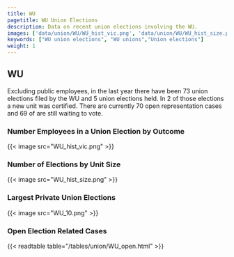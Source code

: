 ```yaml
---
title: WU
pagetitle: WU Union Elections
description: Data on recent union elections involving the WU.
images: ['data/union/WU/WU_hist_vic.png', 'data/union/WU/WU_hist_size.png', 'data/union/WU/WU_10.png']
keywords: ["WU union elections", "WU unions","Union elections"]
weight: 1
---
```

##  WU

Excluding public employees, in the last year there have been 73 union elections filed by the WU and 5 union elections held. In 2 of those elections a new unit was certified. There are currently 70 open representation cases and 69 of are still waiting to vote.

### Number Employees in a Union Election by Outcome
{{< image src="WU_hist_vic.png" >}}

### Number of Elections by Unit Size
{{< image src="WU_hist_size.png" >}}

### Largest Private Union Elections
{{< image src="WU_10.png" >}}

### Open Election Related Cases
{{< readtable table="/tables/union/WU_open.html" >}}

